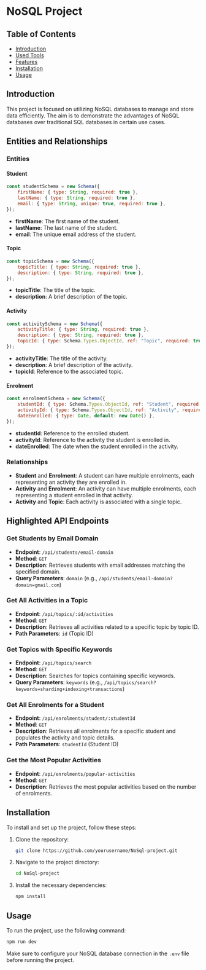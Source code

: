 # NoSQL Project

## Table of Contents
- [Introduction](#introduction)
- [Used Tools](#used-tools)
- [Features](#features)
- [Installation](#installation)
- [Usage](#usage)


## Introduction
This project is focused on utilizing NoSQL databases to manage and store data efficiently. The aim is to demonstrate the advantages of NoSQL databases over traditional SQL databases in certain use cases.



## Entities and Relationships

### Entities

#### Student
```javascript
const studentSchema = new Schema({
    firstName: { type: String, required: true },
    lastName: { type: String, required: true },
    email: { type: String, unique: true, required: true },   
});
```
- **firstName**: The first name of the student.
- **lastName**: The last name of the student.
- **email**: The unique email address of the student.

#### Topic
```javascript
const topicSchema = new Schema({
    topicTitle: { type: String, required: true },
    description: { type: String, required: true },
});
```
- **topicTitle**: The title of the topic.
- **description**: A brief description of the topic.

#### Activity
```javascript
const activitySchema = new Schema({
    activityTitle: { type: String, required: true },
    description: { type: String, required: true },
    topicId: { type: Schema.Types.ObjectId, ref: "Topic", required: true },
});
```
- **activityTitle**: The title of the activity.
- **description**: A brief description of the activity.
- **topicId**: Reference to the associated topic.

#### Enrolment
```javascript
const enrolmentSchema = new Schema({
    studentId: { type: Schema.Types.ObjectId, ref: "Student", required: true },
    activityId: { type: Schema.Types.ObjectId, ref: "Activity", required: true },
    dateEnrolled: { type: Date, default: new Date() },
});
```
- **studentId**: Reference to the enrolled student.
- **activityId**: Reference to the activity the student is enrolled in.
- **dateEnrolled**: The date when the student enrolled in the activity.

### Relationships

- **Student** and **Enrolment**: A student can have multiple enrolments, each representing an activity they are enrolled in.
- **Activity** and **Enrolment**: An activity can have multiple enrolments, each representing a student enrolled in that activity.
- **Activity** and **Topic**: Each activity is associated with a single topic.

## Highlighted API Endpoints

### Get Students by Email Domain
- **Endpoint**: `/api/students/email-domain`
- **Method**: `GET`
- **Description**: Retrieves students with email addresses matching the specified domain.
- **Query Parameters**: `domain` (e.g., `/api/students/email-domain?domain=gmail.com`)

### Get All Activities in a Topic
- **Endpoint**: `/api/topics/:id/activities`
- **Method**: `GET`
- **Description**: Retrieves all activities related to a specific topic by topic ID.
- **Path Parameters**: `id` (Topic ID)

### Get Topics with Specific Keywords
- **Endpoint**: `/api/topics/search`
- **Method**: `GET`
- **Description**: Searches for topics containing specific keywords.
- **Query Parameters**: `keywords` (e.g., `/api/topics/search?keywords=sharding+indexing+transactions`)

### Get All Enrolments for a Student
- **Endpoint**: `/api/enrolments/student/:studentId`
- **Method**: `GET`
- **Description**: Retrieves all enrolments for a specific student and populates the activity and topic details.
- **Path Parameters**: `studentId` (Student ID)

### Get the Most Popular Activities
- **Endpoint**: `/api/enrolments/popular-activities`
- **Method**: `GET`
- **Description**: Retrieves the most popular activities based on the number of enrolments.



## Installation
To install and set up the project, follow these steps:

1. Clone the repository:
    ```sh
    git clone https://github.com/yourusername/NoSql-project.git
    ```
2. Navigate to the project directory:
    ```sh
    cd NoSql-project
    ```
3. Install the necessary dependencies:
    ```sh
    npm install
    ```

## Usage
To run the project, use the following command:
```sh
npm run dev
```
Make sure to configure your NoSQL database connection in the `.env` file before running the project.



